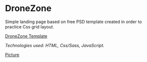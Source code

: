 # DroneZone
Simple landing page based on free PSD template created in order to practice Css grid layout.

[DroneZone Template](https://symu.co/freebies/templates-4/drone-zone-website-template/)

*Technologies used: HTML, Css/Sass, JavaScript.*

[Picture](https://symu.co/image/jpgngbmzdks/1440/10000/fit/original/95/jpg/)
